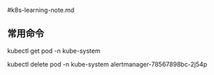 #k8s-learning-note.md

## 常用命令
kubectl get pod -n kube-system

kubectl  delete pod -n kube-system alertmanager-78567898bc-2j54p
